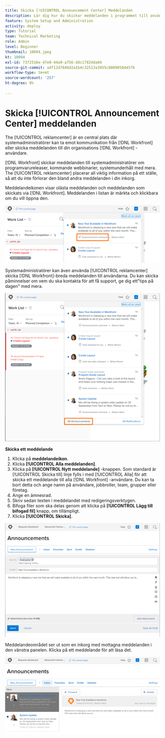 ```yaml
---
title: Skicka [!UICONTROL Announcement Center] Meddelanden
description: Lär dig hur du skickar meddelanden i programmet till användare via [!UICONTROL reklamcenter].
feature: System Setup and Administration
activity: deploy
type: Tutorial
team: Technical Marketing
role: Admin
level: Beginner
thumbnail: 10094.jpeg
kt: 10094
exl-id: 7372516e-47e0-44a9-a756-ddc17824da84
source-git-commit: adf12d7846d2a1b4c32513a3955c080905044576
workflow-type: tm+mt
source-wordcount: '257'
ht-degree: 0%

---
```


<!---
this has the same content as the system administrator notification setup and mangement section of the email and inapp notificiations learning path
--->

# Skicka [!UICONTROL Announcement Center] meddelanden

The [!UICONTROL reklamcenter] är en central plats där systemadministratörer kan ta emot kommunikation från [!DNL Workfront] eller skicka meddelanden till din organisations [!DNL Workfront] -användare.

[!DNL Workfront] skickar meddelanden till systemadministratörer om programvarureleaser, kommande webbinarier, systemunderhåll med mera. The [!UICONTROL reklamcenter] placerar all viktig information på ett ställe, så att du inte förlorar den bland andra meddelanden i din inkorg.

Meddelandeikonen visar olästa meddelanden och meddelanden som skickats via [!DNL Workfront]. Meddelanden i listan är märkta och klickbara om du vill öppna den.

![Meddelande i meddelandelistan under meddelandeikonen](assets/admin-fund-announcements-1.png)

Systemadministratörer kan även använda [!UICONTROL reklamcenter] skicka [!DNL Workfront]-breda meddelanden till användarna. Du kan skicka påminnelser om vem du ska kontakta för att få support, ge dig ett&quot;tips på dagen&quot; med mera.

![[!UICONTROL Alla meddelanden] link](assets/admin-fund-announcements-2.png)

**Skicka ett meddelande**

1. Klicka på **meddelandeikon**.
1. Klicka **[!UICONTROL Alla meddelanden]**.
1. Klicka på **[!UICONTROL Nytt meddelande]** -knappen. Som standard är [!UICONTROL Skicka till] linje fylls i med [!UICONTROL Alla] för att skicka ett meddelande till alla [!DNL Workfront] -användare. Du kan ta bort detta och ange namn på användare, jobbroller, team, grupper eller företag.
1. Ange en ämnesrad.
1. Skriv sedan texten i meddelandet med redigeringsverktygen.
1. Bifoga filer som ska delas genom att klicka på **[!UICONTROL Lägg till bifogad fil]** knapp, om tillämpligt.
1. Klicka **[!UICONTROL Skicka]**.

![Skriva ett meddelande om [!UICONTROL Meddelanden] page](assets/admin-fund-announcements-3.png)

Meddelandeområdet ser ut som en inkorg med mottagna meddelanden i den vänstra panelen. Klicka på ett meddelande för att läsa det.

![Sidan Meddelanden](assets/admin-fund-announcements-4.png)
